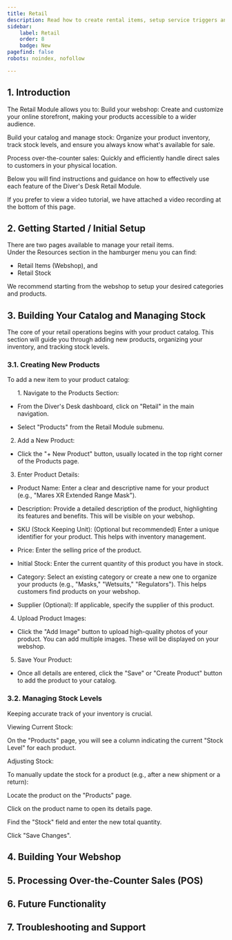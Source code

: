 ```yaml
---
title: Retail
description: Read how to create rental items, setup service triggers and assign gear to participants
sidebar:
    label: Retail
    order: 8
    badge: New
pagefind: false
robots: noindex, nofollow

---
```


<h2>1. Introduction</h2>

The Retail Module allows you to:
Build your webshop: Create and customize your online storefront, making your products accessible to a wider audience.

Build your catalog and manage stock: Organize your product inventory, track stock levels, and ensure you always know what's available for sale.

Process over-the-counter sales: Quickly and efficiently handle direct sales to customers in your physical location.

Below you will find instructions and guidance on how to effectively use each feature of the Diver's Desk Retail Module.

If you prefer to view a video tutorial, we have attached a video recording at the bottom of this page. 

<h2>2. Getting Started / Initial Setup</h2>
There are two pages available to manage your retail items. <br>
Under the Resources section in the hamburger menu you can find: 

- Retail Items (Webshop), and
- Retail Stock

We recommend starting from the webshop to setup your desired categories and products. 



<h2>3. Building Your Catalog and Managing Stock</h2>

The core of your retail operations begins with your product catalog. This section will guide you through adding new products, organizing your inventory, and tracking stock levels.

<h3>3.1. Creating New Products</h3>

To add a new item to your product catalog:

<ol>1. Navigate to the Products Section:</ol>

- From the Diver's Desk dashboard, click on "Retail" in the main navigation.

- Select "Products" from the Retail Module submenu.

2. Add a New Product:

- Click the "+ New Product" button, usually located in the top right corner of the Products page.

3. Enter Product Details:

- Product Name: Enter a clear and descriptive name for your product (e.g., "Mares XR Extended Range Mask").

- Description: Provide a detailed description of the product, highlighting its features and benefits. This will be visible on your webshop.

- SKU (Stock Keeping Unit): (Optional but recommended) Enter a unique identifier for your product. This helps with inventory management.

- Price: Enter the selling price of the product.

- Initial Stock: Enter the current quantity of this product you have in stock.

- Category: Select an existing category or create a new one to organize your products (e.g., "Masks," "Wetsuits," "Regulators"). This helps customers find products on your webshop.

- Supplier (Optional): If applicable, specify the supplier of this product.

4. Upload Product Images:

- Click the "Add Image" button to upload high-quality photos of your product. You can add multiple images. These will be displayed on your webshop.

5. Save Your Product:

- Once all details are entered, click the "Save" or "Create Product" button to add the product to your catalog.

<h3>3.2. Managing Stock Levels</h3>
Keeping accurate track of your inventory is crucial.

Viewing Current Stock:

On the "Products" page, you will see a column indicating the current "Stock Level" for each product.

Adjusting Stock:

To manually update the stock for a product (e.g., after a new shipment or a return):

Locate the product on the "Products" page.

Click on the product name to open its details page.

Find the "Stock" field and enter the new total quantity.

Click "Save Changes".

<h2>4. Building Your Webshop</h2> 

<h2>5. Processing Over-the-Counter Sales (POS)</h2>

<h2>6. Future Functionality</h2>

<h2>7. Troubleshooting and Support</h2>